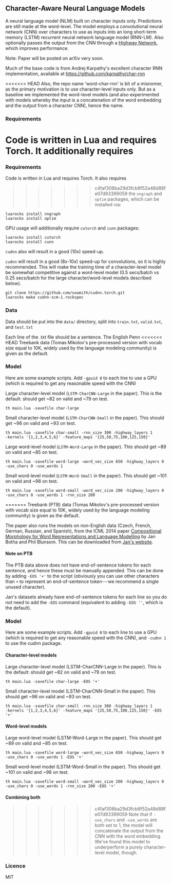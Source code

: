## Character-Aware Neural Language Models
A neural language model (NLM) built on character inputs only. Predictions
are still made at the word-level. The model employs a convolutional neural network (CNN) over characters 
to use as inputs into an long short-term memory (LSTM)
recurrent neural network language model (RNN-LM). Also optionally
passes the output from the CNN through a [Highway Network](http://arxiv.org/abs/1507.06228), 
which improves performance.

Note: Paper will be posted on arXiv very soon.

Much of the base code is from Andrej Karpathy's excellent character RNN implementation,
available at https://github.com/karpathy/char-rnn

<<<<<<< HEAD
Also, the repo name 'word-char-rnn' is bit of a misnomer, as the primary motivation
is to use character-level inputs only. But as a baseline we implemented the
word-level models (and also experimented with models whereby the input
is a concatenation of the word embedding and the output from a character CNN),
hence the name.

### Requirements
Code is written in Lua and requires Torch. It additionally requires
=======
### Requirements
Code is written in Lua and requires Torch. It also requires
>>>>>>> c4faf308ba29d3fcb8f52a48d88fe07d93399059
the `nngraph` and `optim` packages, which can be installed via:
```
luarocks install nngraph
luarocks install optim
```
GPU usage will additionally require `cutorch` and `cunn` packages:
```
luarocks install cutorch
luarocks install cunn
```

`cudnn` also will result in a good (10x) speed-up.

`cudnn` will result in a good (8x-10x) speed-up for convolutions, so it is
highly recommended. This will make the training time of a character-level model 
be somewhat competitive against a word-level model (0.5 secs/batch vs 0.25 secs/batch for 
the large character/word-level models described below).

```
git clone https://github.com/soumith/cudnn.torch.git
luarocks make cudnn-scm-1.rockspec
```
### Data
Data should be put into the `data/` directory, split into `train.txt`,
`valid.txt`, and `test.txt`

Each line of the .txt file should be a sentence. The English Penn 
<<<<<<< HEAD
Treebank data (Tomas Mikolov's pre-processed version with vocab size equal to 10K,
widely used by the language modeling community) is given as the default.

### Model
Here are some example scripts. Add `-gpuid 0` to each line to use a GPU (which is
required to get any reasonable speed with the CNN)

Large character-level model (`LSTM-CharCNN-Large` in the paper).
This is the default: should get ~82 on valid and ~79 on test.
```
th main.lua -savefile char-large
```

Small character-level model (`LSTM-CharCNN-Small` in the paper).
This should get ~96 on valid and ~93 on test.
```
th main.lua -savefile char-small -rnn_size 300 -highway_layers 1 
-kernels '{1,2,3,4,5,6}' -feature_maps '{25,50,75,100,125,150}'
```

Large word-level model (`LSTM-Word-Large` in the paper).
This should get ~89 on valid and ~85 on test.
```
th main.lua -savefile word-large -word_vec_size 650 -highway_layers 0 
-use_chars 0 -use_words 1
```

Small word-level model (`LSTM-Word-Small` in the paper).
This should get ~101 on valid and ~98 on test.
```
th main.lua -savefile word-small -word_vec_size 200 -highway_layers 0 
-use_chars 0 -use_words 1 -rnn_size 200
```

=======
Treebank (PTB) data (Tomas Mikolov's pre-processed version with vocab size equal to 10K,
widely used by the language modeling community) is given as the default.

The paper also runs the models on non-English data (Czech, French, German, Russian, and Spanish), from the ICML 2014
paper [Compositional Morphology for Word Representations and Language Modelling](http://arxiv.org/abs/1405.4273)
by Jan Botha and Phil Blunsom. This can be downloaded from [Jan's website](https://bothameister.github.io).

#### Note on PTB
The PTB data above does not have end-of-sentence tokens for each sentence, and hence these must be
manually appended. This can be done by adding `-EOS '+'` to the script (obviously you 
can use other characters than `+` to represent an end-of-sentence token---we recommend a single
unused character).

Jan's datasets already have end-of-sentence tokens for each line so you do not need to 
add the `-EOS` command (equivalent to adding `-EOS ''`, which is the default).

### Model
Here are some example scripts. Add `-gpuid 0` to each line to use a GPU (which is
required to get any reasonable speed with the CNN), and `-cudnn 1` to use the
cudnn package. 

#### Character-level models
Large character-level model (LSTM-CharCNN-Large in the paper).
This is the default: should get ~82 on valid and ~79 on test.
```
th main.lua -savefile char-large -EOS '+'
```
Small character-level model (LSTM-CharCNN-Small in the paper).
This should get ~96 on valid and ~93 on test.
```
th main.lua -savefile char-small -rnn_size 300 -highway_layers 1 
-kernels '{1,2,3,4,5,6}' -feature_maps '{25,50,75,100,125,150}' -EOS '+'
```

#### Word-level models
Large word-level model (LSTM-Word-Large in the paper).
This should get ~89 on valid and ~85 on test.
```
th main.lua -savefile word-large -word_vec_size 650 -highway_layers 0 
-use_chars 0 -use_words 1 -EOS '+'
```
Small word-level model (LSTM-Word-Small in the paper).
This should get ~101 on valid and ~98 on test.
```
th main.lua -savefile word-small -word_vec_size 200 -highway_layers 0 
-use_chars 0 -use_words 1 -rnn_size 200 -EOS '+'
```

#### Combining both
>>>>>>> c4faf308ba29d3fcb8f52a48d88fe07d93399059
Note that if `-use_chars` and `-use_words` are both set to 1, the model
will concatenate the output from the CNN with the word embedding. We've
found this model to underperform a purely character-level model, though.

### Licence
MIT



